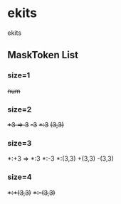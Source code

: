# ekits
ekits

## MaskToken List

### size=1
~~num~~


### size=2
~~+3  => 3~~
~~-3~~
~~*:3~~
~~(3,3)~~


### size=3
*:+3  => *:3
*:-3
*:(3,3)
+(3,3)
-(3,3)


### size=4
~~*:+(3,3)~~
~~*:-(3,3)~~

